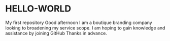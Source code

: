 # HELLO-WORLD
My first repository
Good afternoon I am a boutique branding company looking to broadening my service scope. 
I am hoping to gain knowledge and assistance by joining GitHub Thanks in advance.
